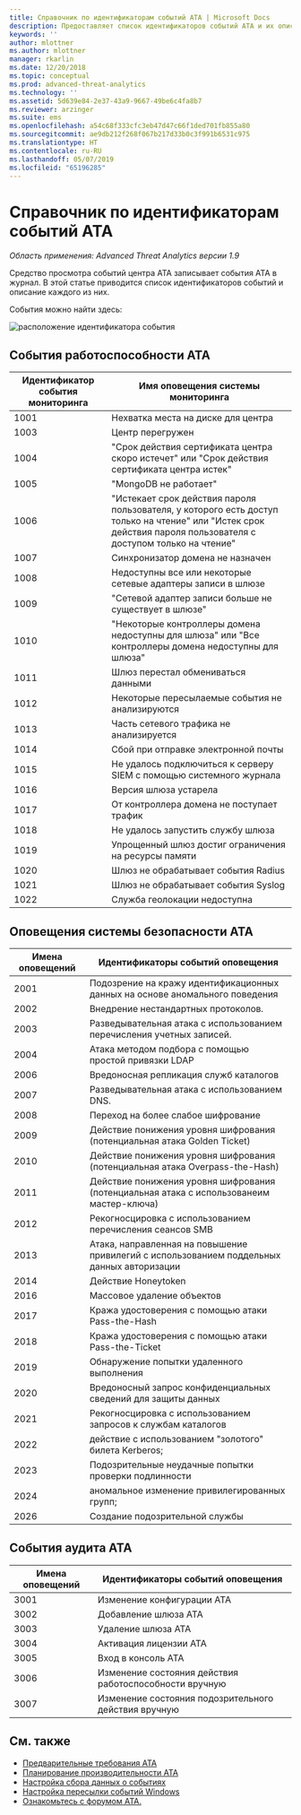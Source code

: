 ```yaml
---
title: Справочник по идентификаторам событий ATA | Microsoft Docs
description: Предоставляет список идентификаторов событий ATA и их описания.
keywords: ''
author: mlottner
ms.author: mlottner
manager: rkarlin
ms.date: 12/20/2018
ms.topic: conceptual
ms.prod: advanced-threat-analytics
ms.technology: ''
ms.assetid: 5d639e84-2e37-43a9-9667-49be6c4fa8b7
ms.reviewer: arzinger
ms.suite: ems
ms.openlocfilehash: a54c68f333cfc3eb47d47c66f1ded701fb855a80
ms.sourcegitcommit: ae9db212f268f067b217d33b0c3f991b6531c975
ms.translationtype: HT
ms.contentlocale: ru-RU
ms.lasthandoff: 05/07/2019
ms.locfileid: "65196285"
---
```

# <a name="ata-event-id-reference"></a>Справочник по идентификаторам событий ATA


*Область применения: Advanced Threat Analytics версии 1.9*

Средство просмотра событий центра ATA записывает события ATA в журнал. В этой статье приводится список идентификаторов событий и описание каждого из них.

События можно найти здесь:

![расположение идентификатора события](./media/event-id-location.png)

## <a name="ata-health-events"></a>События работоспособности ATA

|Идентификатор события мониторинга| Имя оповещения системы мониторинга|
|---------|---------------|
|1001|Нехватка места на диске для центра|
|1003|Центр перегружен|
|1004|"Срок действия сертификата центра скоро истечет" или "Срок действия сертификата центра истек"|
|1005|"MongoDB не работает"|
|1006|"Истекает срок действия пароля пользователя, у которого есть доступ только на чтение" или "Истек срок действия пароля пользователя с доступом только на чтение"|
|1007|Синхронизатор домена не назначен|
|1008|Недоступны все или некоторые сетевые адаптеры записи в шлюзе|
|1009|"Сетевой адаптер записи больше не существует в шлюзе"|
|1010|"Некоторые контроллеры домена недоступны для шлюза" или "Все контроллеры домена недоступны для шлюза"|
|1011|Шлюз перестал обмениваться данными|
|1012|Некоторые пересылаемые события не анализируются|
|1013|Часть сетевого трафика не анализируется|
|1014|Сбой при отправке электронной почты|
|1015|Не удалось подключиться к серверу SIEM с помощью системного журнала|
|1016|Версия шлюза устарела|
|1017|От контроллера домена не поступает трафик|
|1018|Не удалось запустить службу шлюза|
|1019|Упрощенный шлюз достиг ограничения на ресурсы памяти|
|1020|Шлюз не обрабатывает события Radius|
|1021|Шлюз не обрабатывает события Syslog|
|1022|Служба геолокации недоступна|
 
## <a name="ata-security-alert-events"></a>Оповещения системы безопасности ATA

|Имена оповещений|Идентификаторы событий оповещения|
|---------|---------------|
|2001|Подозрение на кражу идентификационных данных на основе аномального поведения|
|2002|Внедрение нестандартных протоколов.|
|2003|Разведывательная атака с использованием перечисления учетных записей.|
|2004|Атака методом подбора с помощью простой привязки LDAP|
|2006|Вредоносная репликация служб каталогов|
|2007|Разведывательная атака с использованием DNS.|
|2008|Переход на более слабое шифрование|
|2009|Действие понижения уровня шифрования (потенциальная атака Golden Ticket)|
|2010|Действие понижения уровня шифрования (потенциальная атака Overpass-the-Hash)|
|2011|Действие понижения уровня шифрования (потенциальная атака с использованеим мастер-ключа)|
|2012|Рекогносцировка с использованием перечисления сеансов SMB|
|2013|Атака, направленная на повышение привилегий с использованием поддельных данных авторизации|
|2014|Действие Honeytoken|
|2016|Массовое удаление объектов|
|2017|Кража удостоверения с помощью атаки Pass-the-Hash|
|2018|Кража удостоверения с помощью атаки Pass-the-Ticket|
|2019|Обнаружение попытки удаленного выполнения|
|2020|Вредоносный запрос конфиденциальных сведений для защиты данных|
|2021|Рекогносцировка с использованием запросов к службам каталогов|
|2022|действие с использованием "золотого" билета Kerberos;|
|2023|Подозрительные неудачные попытки проверки подлинности|
|2024|аномальное изменение привилегированных групп;|
|2026|Создание подозрительной службы|

## <a name="ata-auditing-events"></a>События аудита ATA

|Имена оповещений|Идентификаторы событий оповещения|
|---------|---------------|
|3001|Изменение конфигурации ATA|
|3002|Добавление шлюза ATA|
|3003|Удаление шлюза ATA|
|3004|Активация лицензии ATA|
|3005|Вход в консоль ATA|
|3006|Изменение состояния действия работоспособности вручную|
|3007|Изменение состояния подозрительного действия вручную|

## <a name="see-also"></a>См. также
- [Предварительные требования ATA](ata-prerequisites.md)
- [Планирование производительности ATA](ata-capacity-planning.md)
- [Настройка сбора данных о событиях](configure-event-collection.md)
- [Настройка пересылки событий Windows](configure-event-collection.md)
- [Ознакомьтесь с форумом ATA.](https://social.technet.microsoft.com/Forums/security/home?forum=mata)
